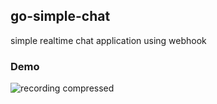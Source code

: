 ## go-simple-chat

simple realtime chat application using webhook

### Demo

![recording compressed](https://github.com/stephanvebrian/go-simple-chat/assets/42696375/239ab07c-a908-485f-a095-f90eee9f5e37)
